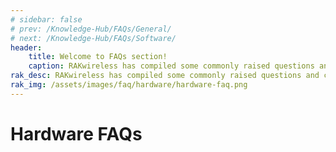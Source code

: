 ```yaml
---
# sidebar: false
# prev: /Knowledge-Hub/FAQs/General/
# next: /Knowledge-Hub/FAQs/Software/
header:
    title: Welcome to FAQs section!
    caption: RAKwireless has compiled some commonly raised questions and categorized them into three — General, Hardware, and Software. Browse through these sections to answer your inquiries and provide you more information about the products. If you have unanswered questions left, message us through the chat box or immerse in the RAKWireless Forum.
rak_desc: RAKwireless has compiled some commonly raised questions and categorized them into three — General, Hardware, and Software. Browse through these sections to answer your inquiries and provide you more information about the products. If you have unanswered questions left, message us through the chat box or immerse in the RAKWireless Forum.
rak_img: /assets/images/faq/hardware/hardware-faq.png
---
```


<!-- ![Hardware FAQ Logo](/assets/images/faq/hardware/hardware-faq.svg) -->
# Hardware FAQs

<faq default-opened>
<template #question>
1. Can we develop our own Applications in RAK’s LoRaWAN modules?
</template>
<template #answer>

Yes, with the newly released **RAK RUI API**, it is now possible to connect specific sensors in your device. You will be able to customize your own firmware for your specific needs whether be a project or even as a hobby. Check out this [Guide](https://doc.rakwireless.com/developer-tools/developer-tools/getting-started) for more information about RAK RUI API. You can also check out this sample [Firmware Customizing](https://doc.rakwireless.com/rak7204-lora-environmental-sensor/firmware-customizing) guide on how to upload your firmware to your device.

</template>
</faq>

<faq>
<template #question>
2. What are the external interfaces in RAK5205 Wistrio LPWAN Tracker? What are the frequency bands that it supports and how many GPIOs are there?
</template>
<template #answer>

The RAK5205 LPWAN Tracker board is built on the Semtech SX1276 chip, with the STM32L1 MCU at its core. It supports **I2C, GPIOs, UART and ADC interfaces**. The board supports all LoRaWAN frequency channels (EU433, EU868, CN470 , US915, AS920, AS923, AU915, KR920, IN865) which is easy to configure while building the firmware from the source code. The RAK5205 has 7 GPIOs labeled as **PA8, PB3, PB5, SWD*TMS, SWD* CLK, LED1_PA12 and LED2_PB4**. Checkout the [RAK5205 Datasheet](/en-us/datasheet/rak5205/pin-definition.html) for a full overview of the pinout diagram.

</template>
</faq>

<faq>
<template #question>
3. What are the frequencies supported by RAK Gateways?
</template>
<template #answer>

RAK Gateways support all LoRaWAN frequency channels as shown in the list provided below:

- EU433
- CN470
- IN865
- EU868
- AU915
- US915
- AS920
- KR920
- AS923

</template>
</faq>

<faq>
<template #question>
4. Will the RAK2245 Pi Hat work with the newly released Raspberry Pi 4?
</template>
<template #answer>

Yes. We have provided a pre-compiled firmware image that you can just easily use and flash it into your Raspberry Pi 4. You can check out the [RAK2245 - Pi Hat Device Firmware Setup](/en-us/quick-start-guide/gateways/rak2245-pi-hat-edition/device-firmware-setup.html) guide on how to burn the firmware image into your Raspberry Pi device.

Note:

- Use the official **USB-C Power supply** to have a stable power supply

</template>
</faq>

<faq>
<template #question>
5. What is the range that I can achieve with LoRa?
</template>
<template #answer>

Technically, one can achieve with a range of **10-15 km** but there are a lot of factors that one should consider like placement of gateway, type of antenna used, message payload, physical obstructions and many more. In Rakwireless, we have obtained with a range of **20km** through the use of the **RAK7249 Macro Outdoor Gateway.** Checkout the [RAKwireless LoRaWAN Coverage Drive Test Document](https://downloads.rakwireless.com/en/LoRa/DIY-Gateway-RAK7249/Application-Notes/RAKwireless_LoRAWAN_Coverage_Drive_Test_Report.pdf) to learn more.

</template>
</faq>

<faq>
<template #question>
6. What is the meaning of the LED of the RAK612 LPWAN Button?
</template>
<template #answer>

Whenever the keys 1 - 4 is pressed, the corresponding basket light under each key lights up for 300ms. To enter Configuration Mode, long press Key 1 for at least 500 ms. Press Key 1 again for at least 500 ms to exit Configuration Mode.

| Mode                    | Red LED     | Green LED | Blue LED                  |
| ----------------------- | ----------- | --------- | ------------------------- |
| Configuration Mode      | Steady ON   | OFF       | OFF                       |
| Transmission Successful | ON          | OFF       | Flash Twice after Red LED |
| Transmission Fail       | Flash Twice | OFF       | OFF                       |
| USB Cable Plugged       | OFF         | ON        | OFF                       |

</template>
</faq>

<faq>
<template #question>
7. What is the average power consumption of the RAK7249 Macro Outdoor Gateway with LTE working for both 8-channel and 16-channel LoRa?
</template>
<template #answer>

- Note: To attain such test condition, settings must be followed below:
  - **GPS and Wi-Fi**: Disabled
  - **4G and LoRa**: Enabled

* **At 8-Channels Working**

  - 12V DC Power Supply-Average Power: 12 Volts x 0.32 Amperes = **8.84 Watts**
  - PoE 48V Power Supply-Average Power: 48 Volts x 0.1 Amperes = **4.8 Watts**

* **At 16-Channels Working**
  - 12V DC Power Supply-Average Power: 12 Volts x 0.46 Amperes = **5.52 Watts**
  - PoE 48V Power Supply-Average Power: 48 Volts x 0.13 Amperes = **6.24 Watts**

</template>
</faq>

<faq>
<template #question>
8. How many lora modules does RAK currently have? What are the features of each module?
</template>
<template #answer>

The following are the available modules: **RAK4200, RAK4270, RAK4600, RAK4260,RAK811 and RAK3172**. The features of each module are shown in the following table:

| Module Name           | RAK4200                                                        | RAK4270                                                                                | RAK4600                                                      | RAK4260                                                                        | RAK811                                                         | RAK3172                                                         |
| --------------------- | -------------------------------------------------------------- | -------------------------------------------------------------------------------------- | ------------------------------------------------------------ | ------------------------------------------------------------------------------ | -------------------------------------------------------------- | --------------------------------------------------------------- |
| MCU                   | STM32L071KB                                                    | STM32L071KB                                                                            | nRF52832                                                     | ATSAMR34J18B                                                                   | STM32L151CBU6                                                  | STM32WLE5CC                                                     |
| LoRa Chip             | SX1276                                                         | SX1262                                                                                 | SX1276                                                       | Integrated in the ATSAMR34J18B chip                                            | SX1276                                                         | Integrated in the STM32WLE5CC chip                              |
| 32M TCXO              | Not supported                                                  | Not supported                                                                          | Not supported                                                | Supported                                                                      | Supported                                                      | Not Yet Supported                                               |
| Support Mode          | PA_BOOST mode • Receive mode                                   | • PA_BOOST mode • Receive mode                                                         | • PA_BOOST mode • Receive mode                               | • PA_BOOST mode • RFO_HF mode • Receive mode                                   | • PA_BOOST mode • RFO_HF mode • Receive mode                   | PA_BOOST mode Receive mode                                      |
| TX Power              | **PA_BOOST**: 20dB max                                         | **PA_BOOST:** 22dB max                                                                 | **PA_BOOST:** 20dB max BT: -20~4dB                           | **PA_BOOST:** 20dB RFO_HF mode: 14dB max                                       | **PA_BOOST**: 20dB max  **RFO_HF mode**: 14dB max              | PA_BOOST: 22dB max                                              |
| Frequency             | **RAK4200H**: 868Mhz, 915Mhz  **RAK4200L**: 433Mhz, 470~510Mhz | **RAK4270(H):** IN865, EU868, AU915, US915, KR920, AS923  **RAK4270(L):** EU433, CN470 | **RAK4600(H):** IN865, EU868, AU915, US915, KR920, AS923     | **RAK4260(H):** IN865, EU868, AU915, US915, KR920, AS923                       | **RAK4200H**: 868Mhz, 915Mhz  **RAK4200L**: 433Mhz, 470~510Mhz | IN865, EU868, US915, AU915, KR920, AS923, RU864                 |
| Form Factor           | 15 x 15.5 x 2.5 mm                                             | 15 x 15.5 x 2.5 mm                                                                     | 15 x 23 x 2.5 mm                                             | 15x15x1.8mm                                                                    | 22x14x1.7mm                                                    | 15 x 15.5 x 3.5 mm                                              |
| I/O ports             | 2 UART ports 1 I2C port SWD port 2 GPIOs                       | 2 UART ports 1 I2C port SWD port 4 GPIOs                                               | 2 UART ports 1 I2C port 1 SWD port 1 NFC port 2 GPIOs        | 2 UART ports 1 I2C port 1 SWD port 1 SPI port 1 USB port 3 ADCs 3 GPIOs 2 PTCs | 2 UART ports 1 I2C ports 6 ADCs 8 GPIOs                        | 2 UART ports 1 I2C port 1 SPI port SWD port 6 GPIOs 5 Analog in |
| Receive Current       | **LoRa Receive**: 15mA                                         | **LoRa Receive:** 15mA                                                                 | **LoRa Receive:** 17mA **BT Receive:** 11.5mA                | **LoRa Receive:** 13.6mA                                                       | **LoRa Receive**: 16mA                                         | 5.22 mA                                                         |
| Tx current            | **LoRa PA_BOOST**: 124mA                                       | **LoRa PA_BOOST:** 124mA                                                               | **LoRa PA_BOOST&BT sleep:** 125mA  **BT tx&LoRa sleep:** 9mA | **PA_BOOST@20dB:** 126mA  **RFO@14dB:** 33mA                                   | **PA_BOOST@20dB**: 126mA  **RFO@14dB**: 33mA                   | 87 mA (@20dBm 868 MHz)                                          |
| Sleep Current         | 1.5uA                                                          | 1.5uA                                                                                  | 2.0uA                                                        | 860nA                                                                          | 10uA                                                           | 1.69 uA                                                         |
| Supply Voltage        | 2.0 - 3.6V                                                     | 2.0 - 3.6V                                                                             | 2.0 - 3.6V                                                   | 1.8V - 3.6V                                                                    | 3V - 3.45V                                                     | 2.0 - 3.6V                                                      |
| RF port               | •LoRa with Ipex •Stamp pinout without Ipex                     | •LoRa with Ipex •Stamp pinout without Ipex                                             | •LoRa with Ipex •BT with Ipex                                | Stamp pinout without Ipex                                                      | Stamp pinout without Ipex                                      | LoRa with Ipex Stamp pinout without Ipex                        |
| Pin Count             | 20                                                             | 20                                                                                     | 42                                                           | 36                                                                             | 34                                                             | 32                                                              |
| Program Tool          | J-link                                                         | J-link                                                                                 | J-link                                                       | J-link                                                                         | UART                                                           | UART, J-link                                                    |
| Certifications        | CE/FCC                                                         | CE/FCC/KC/JRL                                                                          | CE/FCC                                                       | CE/FCC/KC                                                                      | KC/CE (Ongoing)/FCC (Ongoing)                                  |                                                                 |
| LBT                   | -                                                              | -                                                                                      | -                                                            | -                                                                              | -                                                              | Supported                                                       |
| LoRaWAN Version       | 1.02                                                           | 1.02                                                                                   | 1.02                                                         | 1.02                                                                           | 1.02                                                           | 1.03                                                            |
| LoRaWAN Certification | -                                                              | -                                                                                      | -                                                            | -                                                                              | -                                                              | Ongoing                                                         |
</template>
</faq>

<faq>
<template #question>
9. What is the difference between all Raspberry Pi based LPWAN Gateways that RAK currently offers?
</template>
<template #answer>

Currently, RAKwireless offers 4 Raspberry Pi Based LoRaWAN Gateways namely RAK7246G, RAK7246, RAK7243 and RAK7244.

|                        | RAK7246                     | RAK7246G                    | RAK7243                         | RAK7244                         |
| ---------------------- | --------------------------- | --------------------------- | ------------------------------- | ------------------------------- |
| Platform               | Raspberry Pi Zero W         | Raspberry Pi Zero W         | Raspberry Pi 3B+                | Raspberry Pi 4                  |
| LoRa Concentrator Chip | SX1308                      | SX1308                      | SX1301                          | SX1301                          |
| Tx Power               | 20dbm                       | 20dbm                       | 27dBm                           | 27dBm                           |
| Rx Sensitivity         | -139dbm @ SF12 at 125kHz    | -139dbm @ SF12 at 125kHz    | -139dbm @ SF12 at 125kHz        | -139dbm @ SF12 at 125kHz        |
| GPS                    | N/A                         | Ublox MAX-7Q                | Ublox MAX-7Q                    | Ublox MAX-7Q                    |
| Enclosure              | Acrylic                     | Acrylic                     | Metal                           | Metal                           |
| Cost                   | \$99                        | \$114                       | \$199                           | \$212                           |
| Target Use Case        | Development Platform in Lab | Development Platform in Lab | Development and Real Deployment | Development and Real Deployment |

</template>
</faq>
<!-- <rk-faq-footer/> -->


<faq>
<template #question>
10. What is the difference between all antennas that RAK currently offers?
</template>
<template #answer>

The following is a comparison between the antennas available in our store:

| Antenna Model              | 905000 / 905001     | RAKARG15           | RAKARJ14           | RAKARJ15           | RAKARJ16           | RAKARJ17           | RAKARJ18               | RAKARJ19               |
| -------------------------- | ------------------- | ------------------ | ------------------ | ------------------ | ------------------ | ------------------ | ---------------------- | ---------------------- |
| Frequency Range            | 858MHz ~ 878MHz     | 900MHz ~ 930MHz    | 902MHz ~ 928MHz    | 863MHz ~ 870MHz    | 902MHz ~ 928MHz    | 863MHz ~ 870MHz    | 900MHz ~ 930MHz        | 853MHz ~ 883MHz        |
| Peak Gain                  | 8.0dBi              | 8.0dBi             | 2.3dBi             | 2.8dBi             | 2.3dBi             | 2.8dBi             | 1.2dBi                 | 2.3dBi                 |
| VSWR                       | ≤ 1.5               | ≤ 1.5              | ≤ 1.5              | ≤ 1.3              | ≤ 1.5              | ≤ 1.3              | ≤ 2.0                  | ≤ 2.0                  |
| Efficiency                 | ≤ 69%               | ≤ 65%              | > 80%              | > 80%              | > 80%              | > 80%              | N/A                    | N/A                    |
| Feed Impedance             | 50Ω                 | 50Ω                | 50Ω                | 50Ω                | 50Ω                | 50Ω                | 50Ω                    | 50Ω                    |
| Polarization               | Vertical            | Vertical           | Vertical           | Vertical           | Vertical           | Vertical           | Vertical               | Vertical               |
| Cover Material (Color)     | Fiberglass (White)  | Fiberglass (White) | Plastic (White)    | Plastic (White)    | Plastic (Black)    | Plastic (Black)    | Plastic (Black)        | Plastic (Black)        |
| Connector Type             | N-type Male         | N-type Male        | RP-SMA             | RP-SMA             | RP-SMA             | RP-SMA             | RP-SMA                 | RP-SMA                 |
| Dimension (mm)             | Փ 25.0mm x 1300.0mm | Փ 25.0mm x 900.0mm | Փ 13.0mm x 198.0mm | Փ 13.0mm x 198.0mm | Փ 13.0mm x 198.0mm | Փ 13.0mm x 198.0mm | Փ 8.2-10.0mm x 142.0mm | Փ 8.2-10.0mm x 142.0mm |
| Operation Temperature (°C) | Vertical            | Vertical           | Vertical           | Vertical           | Vertical           | Vertical           | Vertical               | Vertical               |
| Humidity Range             | Vertical            | Vertical           | Vertical           | Vertical           | Vertical           | Vertical           | Vertical               | Vertical               |


</template>
</faq>

<faq>
<template #question>
10. Do all RAK gateways have GPS? Is it necessary at all?
</template>
<template #answer>

Yes, except for RAK7258 WisGate Edge Lite, which is an indoor gateway. All gateways have either a built-in GPS or have an input to use an external one. The GPS is mandatory for Class B, so that the beacons are all synchronized and to use multicasting as well.


</template>
</faq>

<faq>
<template #question>
11. How to factory reset the gateway? 
</template>
<template #answer>

- For WisGate Edge Gateways:
    
    - There are two ways to do a factory reset. One is from the Web UI: go to System > Backup/Flash Firmware > Perform reset. The second option is the reset button of the gateway itself by holding it for 10+ seconds.

- For WisGate Developer Gateways:
  
    - Reflash the firmware image on the SD card. On how to do so, refer to the documentation for the product in question.

</template>
</faq>



